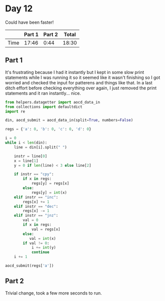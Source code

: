 # Day 12

Could have been faster!

|      | Part 1 | Part 2 | Total |
|------|--------|--------|-------|
| Time | 17:46  | 0:44   | 18:30 |

## Part 1

It's frustrating because I had it instantly but I kept in some slow print statements while I was running it so it seemed like it wasn't finishing so I got worried and checked the input for patterens and things like that. In a last ditch effort before checking everything over again, I just removed the print statements and it ran instantly... nice.

```python
from helpers.datagetter import aocd_data_in
from collections import defaultdict
import re

din, aocd_submit = aocd_data_in(split=True, numbers=False)

regs = {'a': 0, 'b': 0, 'c': 0, 'd': 0}

i = 0
while i < len(din):
    line = din[i].split(" ")

    instr = line[0]
    x = line[1]
    y = 0 if len(line) < 3 else line[2]

    if instr == "cpy":
        if x in regs:
            regs[y] = regs[x]
        else:
            regs[y] = int(x)
    elif instr == "inc":
        regs[x] += 1
    elif instr == "dec":
        regs[x] -= 1
    elif instr == "jnz":
        val = 0
        if x in regs:
            val = regs[x]
        else:
           val = int(x)
        if val != 0:
            i += int(y)
            continue
    i += 1

aocd_submit(regs['a'])
```

## Part 2

Trivial change, took a few more seconds to run.
